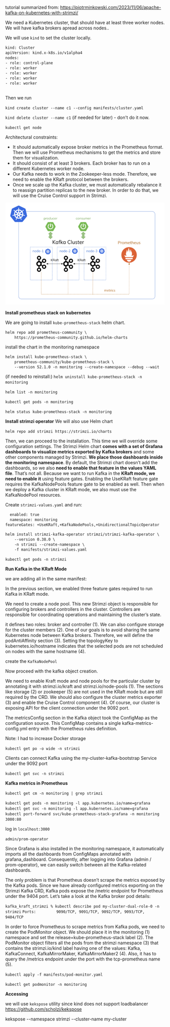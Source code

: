 tutorial summarized from: https://piotrminkowski.com/2023/11/06/apache-kafka-on-kubernetes-with-strimzi/

We need a Kubernetes cluster, that should have at least three worker nodes.
We will have kafka brokers apread across nodes..

We will use `kind` to set the cluster locally.

```
kind: Cluster
apiVersion: kind.x-k8s.io/v1alpha4
nodes:
- role: control-plane
- role: worker
- role: worker
- role: worker
- role: worker


```

Then we run

`kind create cluster --name c1 --config manifests/cluster.yaml`

`kind delete cluster --name c1` (if needed for later) - don't do it now.


`kubectl get node`


Architectural constraints:

- It should automatically expose broker metrics in the Prometheus format. Then we will use Prometheus mechanisms to get the metrics and store them for visualization.
- It should consist of at least 3 brokers. Each broker has to run on a different Kubernetes worker node.
- Our Kafka needs to work in the Zookeeper-less mode. Therefore, we need to enable the KRaft protocol between the brokers.
- Once we scale up the Kafka cluster, we must automatically rebalance it to reassign partition replicas to the new broker. In order to do that, we will use the Cruise Control support in Strimzi.

![image](diagram.png)

**Install prometheus stack on kubernetes**

We are going to install `kube-prometheus-stack` helm chart.

```
helm repo add prometheus-community \
    https://prometheus-community.github.io/helm-charts
```




install the chart in the monitoring namespace

```
helm install kube-prometheus-stack \
    prometheus-community/kube-prometheus-stack \
    --version 52.1.0 -n monitoring --create-namespace --debug --wait
```

(if needed to reinstall:)
`helm uninstall kube-prometheus-stack -n monitoring`

`helm list -n monitoring`

`kubectl get pods -n monitoring`

`helm status kube-prometheus-stack -n monitoring`

**Install strimzi operator**
We will also use Helm chart

`helm repo add strimzi https://strimzi.io/charts`


Then, we can proceed to the installation. This time we will override some configuration settings. 
The Strimzi Helm chart **comes with a set of Grafana dashboards to visualize metrics exported by Kafka brokers** and some other components managed by Strimzi. **We place those dashboards inside the monitoring namespace**. By default, the Strimzi chart doesn’t add the dashboards, so we also **need to enable that feature in the values YAML file**. That’s not all. Because we want to run Kafka in the **KRaft mode, we need to enable it** using feature gates. Enabling the UseKRaft feature gate requires the KafkaNodePools feature gate to be enabled as well. Then when we deploy a Kafka cluster in KRaft mode, we also must use the KafkaNodePool resources. 

Create `strimzi-values.yaml` and run:

```dashboards:
  enabled: true
  namespace: monitoring
featureGates: +UseKRaft,+KafkaNodePools,+UnidirectionalTopicOperator
```

```
helm install strimzi-kafka-operator strimzi/strimzi-kafka-operator \
    --version 0.38.0 \
    -n strimzi --create-namespace \
    -f manifests/strimzi-values.yaml
```

`kubectl get pods -n strimzi`


**Run Kafka in the KRaft Mode**

we are adding all in the same manifest:


In the previous section, we enabled three feature gates required to run Kafka in KRaft mode.

We need to create a node pool. This new Strimzi object is responsible for configuring brokers and controllers in the cluster. Controllers are responsible for coordinating operations and maintaining the cluster’s state.

it defines two roles: broker and controller (1). We can also configure storage for the cluster members (2). One of our goals is to avoid sharing the same Kubernetes node between Kafka brokers. Therefore, we will define the podAntiAffinity section (3). Setting the topologyKey to kubernetes.io/hostname indicates that the selected pods are not scheduled on nodes with the same hostname (4).

create the `KafkaNodePool`

Now proceed with the kafka object creation. 

We need to enable Kraft mode and node pools for the particular cluster by annotating it with strimzi.io/kraft and strimzi.io/node-pools (1). The sections like storage (2) or zookeeper (5) are not used in the KRaft mode but are still required by the CRD. We should also configure the cluster metrics exporter (3) and enable the Cruise Control component (4). Of course, our cluster is exposing API for the client connection under the 9092 port.


The metricsConfig section in the Kafka object took the ConfigMap as the configuration source. This ConfigMap contains a single kafka-metrics-config.yml entry with the Prometheus rules definition.

Note: I had to increase Docker storage


`kubectl get po -o wide -n strimzi`

Clients can connect Kafka using the my-cluster-kafka-bootstrap Service under the 9092 port

`kubectl get svc -n strimzi`


**Kafka metrics in Prometheus**

`kubectl get cm -n monitoring | grep strimzi`

`kubectl get pods -n monitoring -l app.kubernetes.io/name=grafana`
`kubectl get svc -n monitoring -l app.kubernetes.io/name=grafana`
`kubectl port-forward svc/kube-prometheus-stack-grafana -n monitoring 3000:80`


log in `localhost:3000`

`admin/prom-operator`

Since Grafana is also installed in the monitoring namespace, it automatically imports all the dashboards from ConfigMaps annotated with grafana_dashboard. Consequently, after logging into Grafana (admin / prom-operator), we can easily switch between all the Kafka-related dashboards.


The only problem is that Prometheus doesn’t scrape the metrics exposed by the Kafka pods. Since we have already configured metrics exporting on the Strimzi Kafka CRD, Kafka pods expose the /metric endpoint for Prometheus under the 9404 port. Let’s take a look at the Kafka broker pod details:

`kafka_kraft_strimzi % kubectl describe pod my-cluster-dual-role-0 -n strimzi`
`Ports:         9090/TCP, 9091/TCP, 9092/TCP, 9093/TCP, 9404/TCP`

In order to force Prometheus to scrape metrics from Kafka pods, we need to create the PodMonitor object. We should place it in the monitoring (1) namespace and set the release=kube-prometheus-stack label (2). The PodMonitor object filters all the pods from the strimzi namespace (3) that contains the strimzi.io/kind label having one of the values: Kafka, KafkaConnect, KafkaMirrorMaker, KafkaMirrorMaker2 (4). Also, it has to query the /metrics endpoint under the port with the tcp-prometheus name (5).


`kubectl apply -f manifests/pod-monitor.yaml`

`kubectl get podmonitor -n monitoring`

**Accessing**

we will use `kekspose` utility since kind does not support loadbalancer
https://github.com/scholzj/kekspose


kekspose --namespace strimzi --cluster-name my-cluster